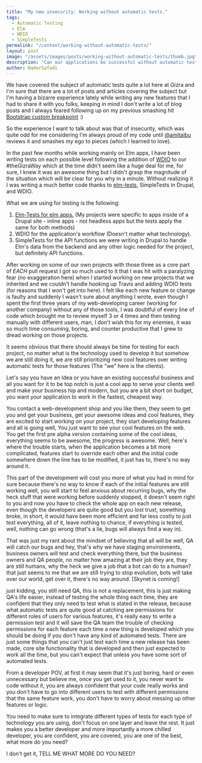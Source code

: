 ```yaml
---
title: "My new insecurity: Working without automatic tests."
tags:
  - Automatic Testing
  - Elm
  - WDIO
  - SimpleTests
permalink: "/content/working-without-automatic-tests/"
layout: post
image: "/assets/images/posts/working-without-automatic-tests/thumb.jpg"
description: "Can our applications be successful without automatic tests? Can we write good code without automatic tests?"
author: NaderSafadi
---
```


We have covered the subject of automatic tests quite a lot here at Gizra and I'm sure that there are a lot of posts and articles covering the subject but I'm having a bizarre experience lately while writing any new features that I had to share it with you folks, keeping in mind I don't write a lot of blog posts and I always feared following up on my previous smashing hit [Bootstrap custom breakpoint](/content/custom-breakpoint-bootstrap-sass/) :)

So the experience I want to talk about was that of insecurity, which was quite odd for me considering I'm always proud of my code until [@amitaibu](https://github.com/amitaibu) reviews it and smashes my ego to pieces (which I learned to love).

In the past few months while working mainly on Elm apps, I have been writing tests on each possible level following the addition of [WDIO](/content/travis-wdio/) to our #theGizraWay which at the time didn't seem like a huge deal for me, for sure, I knew it was an awesome thing but I didn't grasp the magnitude of the situation which will be clear for you why in a minute. Without realizing it I was writing a much better code thanks to [elm-tests](https://github.com/elm-community/elm-test), SimpleTests in Drupal, and WDIO.

What we are using for testing is the following:
1. [Elm-Tests for elm apps.](/content/elm-in-drupal-panels/) (My projects were specific to apps inside of a Drupal site - inline apps - not headless apps but the tests apply the same for both methods)
2. WDIO for the application's workflow (Doesn't matter what technology).
3. SimpleTests for the API functions we were writing in Drupal to handle Elm's data from the backend and any other logic needed for the project, but definitely API functions.

After working on some of our own projects with those three as a core part of *EACH* pull request I got so much used to it that I was hit with a paralyzing fear (no exaggeration here) when I started working on new projects that we inherited and we couldn't handle hooking up Travis and adding WDIO tests (for reasons that I won't get into here). I felt like each new feature or change is faulty and suddenly I wasn't sure about anything I wrote, even though I spent the first three years of my web-developing career (working for another company) without any of those tools, I was doubtful of every line of code which brought me to review myself 3 or 4 times and then testing manually with different users, man, I don't wish this for my enemies, it was so much time consuming, boring, and counter productive that I grew to dread working on those projects.

It seems obvious that there should always be time for testing for each project, no matter what is the technology used to develop it but somehow we are still doing it, we are still prioritizing new cool features over writing automatic tests for those features (The "we" here is the clients).

Let's say you have an Idea or you have an existing successful business and all you want for it to be top notch is just a cool app to serve your clients well and make your business hip and modern, but you are a bit short on budget, you want your application to work in the fastest, cheapest way.

You contact a web-development shop and you like them, they seem to get you and get your business, get your awesome ideas and cool features, they are excited to start working on your project, they start developing features and all is going well, You just want to see your cool features on the web.
You get the first pre alpha version containing some of the cool ideas, everything seems to be awesome, the progress is awesome. Well, here's where the trouble starts, when the application becomes a bit more complicated, features start to override each other and the initial code somewhere down the line has to be modified, it just has to, there's no way around it.

This part of the development will cost you more of what you had in mind for sure because there's no way to know if each of the initial features are still working well, you will start to feel anxious about recurring bugs, why the heck stuff that were working before suddenly stopped, it doesn't seem right to you and now you have to check the whole app on each new release, even though the developers are quite good but you lost trust, something broke, in short, it would have been more efficient and far less costly to just test everything, all of it, leave nothing to chance, if everything is tested, well, nothing can go wrong (that's a lie, bugs will always find a way in).

That was just my rant about the mindset of believing that all will be well, QA will catch our bugs and hey, that's why we have staging environments, business owners will test and check everything there, but the business owners and QA people, no matter how amazing at their job they are, they are still humans, why the heck we give a job that a bot can do to a human? that just seems to me that we are still trying to stop evolution, bots will take over our world, get over it, there's no way around. [Skynet is coming!]

just kidding, you still need QA, this is not a replacement, this is just making QA's life easier, instead of testing the whole thing each time, they are confident that they only need to test what is stated in the release, because what automatic tests are quite good at catching are permissions for different roles of users for various features, it's really easy to write a permission test and it will save the QA team the trouble of checking permissions for each feature each time a new thing is developed which you should be doing if you don't have any kind of automated tests. There are just some things that you can't just test each time a new release has been made, core site functionality that is developed and then just expected to work all the time, but you can't expect that unless you have some sort of automated tests.

From a developer POV, at first it may seem that it's just boring, hard or even unnecessary but believe me, once you get used to it, you never want to code without it, you are always confident that your code really works and you don't have to go into different users to test with different permissions that the same feature work, you don't have to worry about messing up other features or logic.

You need to make sure to integrate different types of tests for each type of technology you are using, don't focus on one layer and leave the rest.
It just makes you a better developer and more importantly a more chilled developer, you are confident, you are covered, you are one of the best, what more do you need?

I don't get it, TELL ME WHAT MORE DO YOU NEED?
